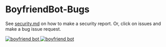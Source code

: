 # BoyfriendBot-Bugs
See [security.md](security.md) on how to make a security report. Or, click on issues and make a bug issue request.

<a href="https://top.gg/bot/487395837610295317" >
  <img src="https://top.gg/api/widget/status/487395837610295317.svg" alt="boyfriend bot" />
</a>
<a href="https://top.gg/bot/487395837610295317" >
  <img src="https://top.gg/api/widget/upvotes/487395837610295317.svg" alt="boyfriend bot" />
</a>

